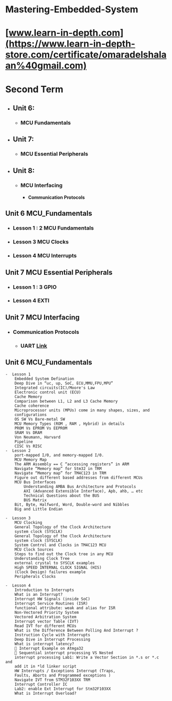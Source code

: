 # Mastering-Embedded-System
# [www.learn-in-depth.com](https://www.learn-in-depth-store.com/certificate/omaradelshalaan%40gmail.com)

# Second Term 
- ## Unit 6: 
	- ### MCU Fundamentals
- ## Unit 7:
	- ### MCU Essential Peripherals
- ## Unit 8: 
	- ### MCU Interfacing
		- #### Communication Protocols

   
## Unit 6 MCU_Fundamentals
-  ### Lesson 1 : 2 MCU Fundamentals
-  ### Lesson 3 MCU Clocks
-  ### Lesson 4 MCU Interrupts
	

## Unit 7 MCU Essential Peripherals 
-  ### Lesson 1 : 3 GPIO 
-  ### Lesson 4 EXTI

## Unit 7 MCU Interfacing
-  ### Communication Protocols
	- ### UART [Link](./Unit8_Communication_Protocols/Atmega_USART_Driver)
	
	
## Unit 6 MCU_Fundamentals
	-  Lesson 1 
		Embedded System Defination
		Deep Dive in “uc, up, SoC, ECU,MMU,FPU,MPU”
		Integrated circuits(IC)/Moore's Law
		Electronic control unit (ECU)
		Cache Memory
		Comparison between L1, L2 and L3 Cache Memory
		Cache coherence
		Microprocessor units (MPUs) come in many shapes, sizes, and
		configurations
		OS SW Vs Bare-metal SW
		MCU Memory Types (ROM , RAM , Hybrid) in details
		PROM Vs EPROM Vs EEPROM
		SRAM Vs DRAM
		Von Neumann, Harvard
		Pipeline
		CISC Vs RISC
	-  Lesson 2
		port-mapped I/0, and memory-mapped I/0.
		MCU Memory Map
		The ARM Assembly == C “accessing registers” in ARM
		Navigate “Memory map” for Stm32 in TRM
		Navigate “Memory map” for TM4C123 in TRM
		Figure out different based addresses from different MCUs
		MCU Bus Interfaces
			Understanding AMBA Bus Architecture and Protocols
			AXI (Advanced Extensible Interface), Apb, ahb, … etc
			Technical Questions about the BUS
			BUS Matrix
		Bit, Byte, Halfword, Word, Double-word and Nibbles
		Big and Little Endian
		
	-  Lesson 3
		MCU Clocking
		General Topology of the Clock Architecture
		system clock (SYSCLK)
		General Topology of the Clock Architecture
		system clock (SYSCLK)
		System Control and Clocks in TM4C123 MCU
		MCU Clock Sources
		Steps to find out the Clock tree in any MCU
		Understanding Clock Tree
		external crystal to SYSCLK examples
		High SPEED INTERNAL CLOCK SIGNAL (HIS)
		(Clock Design) failures example
		Peripherals Clocks
		
	-  Lesson 4
		Introduction to Interrupts
		What is an Interrupt?
		Interrupt HW Signals (inside SoC)
		Interrupt Service Routines (ISR)
		functional attribute: weak and alias for ISR
		Non-Vectored Priority System
		Vectored Arbitration System
		Interrupt vector Table (IVT)
		Read IVT for different MCUs
		What is the Difference Between Polling And Interrupt ?
		Instruction Cycle with Interrupts
		Deep Dive in Interrupt Processing
		What is interrupt latency?
		 Interrupt Example on Atmga32
		 Sequential interrupt processing VS Nested
		interrupt processing Lab1: Write a Vector Section in *.s or *.c and
		add it in *ld linker script
		HW Interrupts / Exceptions Interrupt (Traps,
		Faults, Aborts and Programmed exceptions )
		Navigate IVT from STM32F103XX TRM
		Interrupt Controller IC
		Lab2: enable Ext Interrupt for Stm32F103XX
		What is Interrupt Overload?
		
	



		
